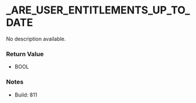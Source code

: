 # _ARE_USER_ENTITLEMENTS_UP_TO_DATE

No description available.

### Return Value
* BOOL

### Notes
* Build: 811

